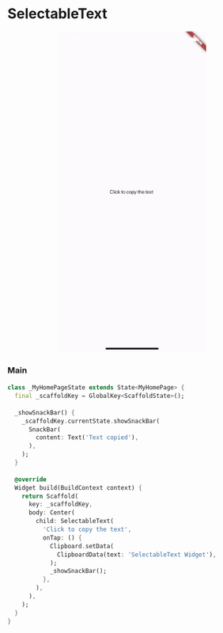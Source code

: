 # SelectableText
<p align="center">
<img src="https://github.com/ThiagoEvoa/flutter_examples/blob/master/images/selectabletext.gif" height="649" width="300">
</p>

### Main
```dart
class _MyHomePageState extends State<MyHomePage> {
  final _scaffoldKey = GlobalKey<ScaffoldState>();

  _showSnackBar() {
    _scaffoldKey.currentState.showSnackBar(
      SnackBar(
        content: Text('Text copied'),
      ),
    );
  }

  @override
  Widget build(BuildContext context) {
    return Scaffold(
      key: _scaffoldKey,
      body: Center(
        child: SelectableText(
          'Click to copy the text',
          onTap: () {
            Clipboard.setData(
              ClipboardData(text: 'SelectableText Widget'),
            );
            _showSnackBar();
          },
        ),
      ),
    );
  }
}
```
